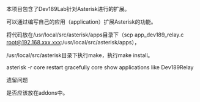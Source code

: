 本项目包含了Dev189Lab针对Asterisk进行的扩展。

可以通过编写自己的应用（application）扩展Asterisk的功能。

将代码放在/usr/local/src/asterisk/apps目录下（scp app_dev189_relay.c root@192.168.xxx.xxx:/usr/local/src/asterisk/apps），

/usr/local/src/asterisk目录下执行make，执行make install。

asterisk -r
core restart gracefully
core show applications like Dev189Relay

遗留问题

是否应该放在addons中。
